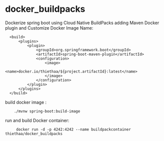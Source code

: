 # docker_buildpacks
Dockerize spring boot using Cloud Native BuildPacks
adding Maven Docker plugin and Customize Docker Image Name:

      <build>
          <plugins>
              <plugin>
                  <groupId>org.springframework.boot</groupId>
                  <artifactId>spring-boot-maven-plugin</artifactId>
                  <configuration>
                      <image>
                          <name>docker.io/thiethaa/${project.artifactId}:latest</name>
                      </image>
                  </configuration>
              </plugin>
          </plugins>
      </build>
 
 build docker image :
 
        ./mvnw spring-boot:build-image
        
run and build Docker container:

         docker run -d -p 4242:4242 --name buildpackcontainer thiethaa/docker_buildpacks 
